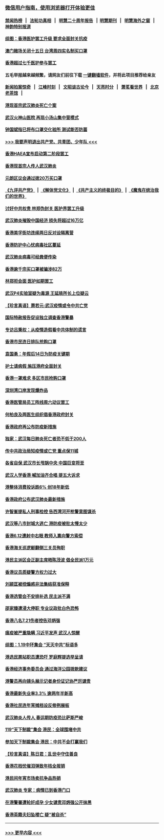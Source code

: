 ### [微信用户指南，使用浏览器打开体验更佳](https://github.com/gfw-breaker/banned-news1/blob/master/indexes/wechat-guide.md?t=0)
#### [禁闻热榜](热点新闻.md?t=0)  &nbsp;&nbsp;|&nbsp;&nbsp; [法轮功真相](https://github.com/gfw-breaker/truth/blob/master/README.md?t=0) &nbsp;&nbsp;|&nbsp;&nbsp; [明慧二十周年报告](https://github.com/gfw-breaker/mh-reports/blob/master/README.md?t=0) &nbsp;&nbsp;|&nbsp;&nbsp;[明慧期刊](https://github.com/gfw-breaker/mh-qikan) &nbsp;&nbsp;|&nbsp;&nbsp; [明慧海外之窗](https://github.com/gfw-breaker/mh-news/blob/master/README.md?t=0) &nbsp;&nbsp;|&nbsp;&nbsp; [神韵特别报道](https://github.com/gfw-breaker/mh-news/blob/master/shenyun.md?t=0)
#### [组图：香港医护罢工升级 要求全面封关抗疫](../pages/nsc415/n11844107.md?t=02052233) 
#### [澳门赌场关闭十五日 台湾周四实名制买口罩](../pages/nsc415/n11845083.md?t=02052233) 
#### [香港超过七千医护参与罢工](../pages/nsc415/n11845051.md?t=02052233) 
#### 五毛举报越来越频繁，请网友们前往下载 [一键翻墙软件](https://github.com/gfw-breaker/ssr-accounts)，并将此项目推荐给亲友
#### [新闻拍案惊奇](https://github.com/gfw-breaker/banned-news1/blob/master/pages/link4.md) &nbsp;&nbsp;|&nbsp;&nbsp; [江峰时刻](https://github.com/gfw-breaker/banned-news1/blob/master/pages/link4.md) &nbsp;&nbsp;|&nbsp;&nbsp; [文昭谈古论今](https://github.com/gfw-breaker/banned-news1/blob/master/pages/link4.md) &nbsp;&nbsp;|&nbsp;&nbsp; [天亮时分](https://github.com/gfw-breaker/banned-news1/blob/master/pages/link4.md) &nbsp;&nbsp;|&nbsp;&nbsp; [萧茗看世界](https://github.com/gfw-breaker/banned-news1/blob/master/pages/link4.md) &nbsp;&nbsp;|&nbsp;&nbsp; [北京老茶馆](https://github.com/gfw-breaker/banned-news1/blob/master/pages/link4.md) &nbsp;&nbsp;|&nbsp;&nbsp; 
#### [港现首宗武汉肺炎死亡个案](../pages/nsc415/n11844998.md?t=02052233) 
#### [武汉火神山医院 再现小汤山集中营模式](../pages/nsc415/n11844763.md?t=02052233) 
#### [钟国斌指已将布口罩交化验所 测试能否防菌](../pages/nsc415/n11842783.md?t=02052233) 
#### [>>> 我要声明退出共产党、共青团、少年队 <<<](https://github.com/begood0513/goodnews/blob/master/quit/letter.md) 
#### [香港HAEA宣布启动第二阶段罢工](../pages/nsc415/n11842723.md?t=02052233) 
#### [香港现首宗人传人武汉肺炎](../pages/nsc415/n11842766.md?t=02052233) 
#### [元朗区议会通过拨20万买口罩](../pages/nsc415/n11842754.md?t=02052233) 
#### [《九评共产党》](https://github.com/begood0513/9ping.md/blob/master/README.md) &nbsp;|&nbsp; [《解体党文化》](../../../../jtdwh.md/blob/master/README.md)  &nbsp;|&nbsp; [《共产主义的终极目的》](../../../../gczydzjmd.md/blob/master/README.md) &nbsp;|&nbsp; [《魔鬼在统治我们的世界》](../../../../mgztzwmdsj.md/blob/master/README.md) 
#### [讨好中共权贵 林郑伪封关 医护界罢工升级](../pages/nsc415/n11842359.md?t=02052233) 
#### [武汉肺炎摧毁中国经济 损失将超过16万亿](../pages/nsc415/n11839723.md?t=02052233) 
#### [香港美孚街坊连续两日反对设隔离营](../pages/nsc415/n11839962.md?t=02052233) 
#### [香港防护中心忧病毒社区蔓延](../pages/nsc415/n11839933.md?t=02052233) 
#### [武汉肺炎病毒可经粪便传染](../pages/nsc415/n11839939.md?t=02052233) 
#### [香港逾千宗买口罩被骗涉82万](../pages/nsc415/n11839914.md?t=02052233) 
#### [林郑拒会面 医护如期罢工](../pages/nsc415/n11839892.md?t=02052233) 
#### [武汉P4实验室疑为毒源 王延轶所长上位疑云](../pages/nsc415/n11835543.md?t=02052233) 
#### [【珍言真语】萧若元:武汉疫情或令中共亡党](../pages/nsc415/n11829394.md?t=02052233) 
#### [国际特赦报告促设独立调查香港警暴](../pages/nsc415/n11833845.md?t=02052233) 
#### [专访吕秉权：从疫情造假看中共体制的谎言](../pages/nsc415/n11833813.md?t=02052233) 
#### [香港市民连日排队抢购口罩](../pages/nsc415/n11833794.md?t=02052233) 
#### [袁国勇：年假后14日为防疫关键期](../pages/nsc415/n11831088.md?t=02052233) 
#### [护士请病假 施压港府全面封关](../pages/nsc415/n11831030.md?t=02052233) 
#### [香港一罩难求 多区市民抢购口罩](../pages/nsc415/n11831002.md?t=02052233) 
#### [深圳湾口岸发现爆炸品](../pages/nsc415/n11828802.md?t=02052233) 
#### [香港医管局员工阵线周六动议罢工](../pages/nsc415/n11828762.md?t=02052233) 
#### [何柏良及两医生组织倡香港政府封关](../pages/nsc415/n11828749.md?t=02052233) 
#### [香港政府再公布防疫新措施](../pages/nsc415/n11828716.md?t=02052233) 
#### [独家：武汉每日肺炎死亡者恐不低于200人](../pages/nsc415/n11828240.md?t=02052233) 
#### [传中共政治局知疫情或亡党 重点保11城](../pages/nsc415/n11828145.md?t=02052233) 
#### [各省自保 武汉市长甩锅中央 中国巨变将至](../pages/nsc415/n11828021.md?t=02052233) 
#### [武汉人学香港 喊加油齐合唱 提五大诉求](../pages/nsc415/n11827046.md?t=02052233) 
#### [港整体消费投诉跌6% 创18年新低](../pages/nsc415/n11817280.md?t=02052233) 
#### [香港政府公布武汉肺炎最新措施](../pages/nsc415/n11817152.md?t=02052233) 
#### [许智峯提私人刑事检控 告西湾河开枪警意图谋杀](../pages/nsc415/n11817132.md?t=02052233) 
#### [武汉等八市封城大逃亡 港防疫被批太慢太少](../pages/nsc415/n11817058.md?t=02052233) 
#### [香港6.12遭射中右眼 教师入禀向警方索偿](../pages/nsc415/n11814678.md?t=02052233) 
#### [香港海关巡逻艇翻侧三关员殉职](../pages/nsc415/n11814604.md?t=02052233) 
#### [港民主派区会正副主席晤陈茂波 倡全民派1万元](../pages/nsc415/n11814582.md?t=02052233) 
#### [香港议员质疑警方权力过大](../pages/nsc415/n11814560.md?t=02052233) 
#### [刘颕匡被控煽惑非法集结获准保释](../pages/nsc415/n11811727.md?t=02052233) 
#### [香港选管会不安排补选 民主派不满](../pages/nsc415/n11811691.md?t=02052233) 
#### [邵家臻遭浸大停职 专业议政批白色恐怖](../pages/nsc415/n11811670.md?t=02052233) 
#### [香港八名7.21伤者控告邓炳强](../pages/nsc415/n11811623.md?t=02052233) 
#### [瘟疫被严重隐瞒 习近平发声 武汉人惊醒](../pages/nsc415/n11811186.md?t=02052233) 
#### [组图：1.19中环集会 “天灭中共”标语多](../pages/nsc415/n11809514.md?t=02052233) 
#### [港选民票站职员遭恐吓 罗庭辉提选举呈请](../pages/nsc415/n11808914.md?t=02052233) 
#### [香港经济事务委员会 通过海洋公园拨款建议](../pages/nsc415/n11808906.md?t=02052233) 
#### [港警员再向镜头展示记者身份证记协严厉谴责](../pages/nsc415/n11808888.md?t=02052233) 
#### [香港最新失业率3.3% 逾两年半新高](../pages/nsc415/n11808887.md?t=02052233) 
#### [香港社民连年宵摊档设反修例展板](../pages/nsc415/n11808857.md?t=02052233) 
#### [武汉肺炎人传人 春运期防疫恐比萨斯严峻](../pages/nsc415/n11808739.md?t=02052233) 
#### [119“天下制裁”集会 港民：全球围堵中共](../pages/nsc415/n11806318.md?t=02052233) 
#### [参加天下制裁集会 港民：中共不会打赢我们](../pages/nsc415/n11806596.md?t=02052233) 
#### [【珍言真语】陈日君：乱世中守住善良](../pages/nsc415/n11806247.md?t=02052233) 
#### [香港花档忧催泪弹致年桔全报销](../pages/nsc415/n11806130.md?t=02052233) 
#### [港民间年宵市场卖抗争品热销](../pages/nsc415/n11806073.md?t=02052233) 
#### [武汉肺炎 专家：病情已到香港门口](../pages/nsc415/n11806020.md?t=02052233) 
#### [在港警署遭轮奸成孕 少女谴责邓炳强公开抹黑](../pages/nsc415/n11805981.md?t=02052233) 
#### [香港英籍夫妇坠楼亡 疑“被自杀”](../pages/nsc415/n11805937.md?t=02052233) 

----
#### [ >>> 更早内容 <<< ](../indexes/nsc415-earlier.md)
